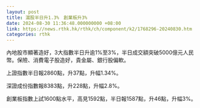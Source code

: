 ```yaml
---
layout: post
title: 滬股半日升1.3%　創業板升3%
date: 2024-08-30 11:36:48.000000000 +08:00
link: https://news.rthk.hk/rthk/ch/component/k2/1768296-20240830.htm
categories: rthk
---
```


內地股市顯著造好，3大指數半日升逾1%至3%，半日成交額突破5000億元人民幣。保險、消費電子股造好，貴金屬、銀行股偏軟。

上證指數半日報2860點，升37點，升幅1.34%。

深證成份指數報8383點，升228點，升幅2.8%。

創業板指數上試1600點水平，高見1592點，半日報1587點，升46點，升幅3%。
